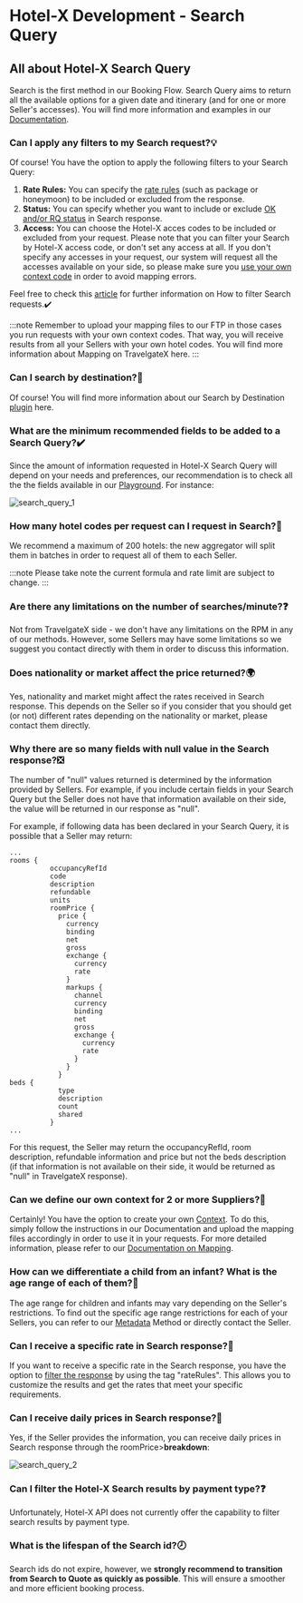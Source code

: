 ﻿---
sidebar_position: 1
---

# Hotel-X Development - Search Query

## All about Hotel-X Search Query


Search is the first method in our Booking Flow. Search Query aims to return all the available options for a given date and itinerary (and for one or more Seller's accesses). You will find more information and examples in our [Documentation](https://docs.travelgatex.com/connectiontypesbuyers/hotel-x/methods/bookingflow/search/).

### Can I apply any filters to my Search request?💡


 Of course! You have the option to apply the following filters to your Search Query:

1. **Rate Rules:** You can specify the [rate rules](https://knowledge.travelgate.com/filter-search) (such as package or honeymoon) to be included or excluded from the response.
1. **Status:** You can specify whether you want to include or exclude [OK and/or RQ status](https://knowledge.travelgate.com/filter-search) in Search response.
1. **Access:** You can choose the Hotel-X acces codes to be included or excluded from your request. Please note that you can filter your Search by Hotel-X access code, or don't set any access at all. If you don't specify any accesses in your request, our system will request all the accesses available on your side, so please make sure you [use your own context code](https://knowledge.travelgate.com/hotel-x-credentials) in order to avoid mapping errors.

Feel free to check this [article](https://knowledge.travelgate.com/filter-search) for further information on How to filter Search requests.✔️

:::note
Remember to upload your mapping files to our FTP in those cases you run requests with your own context codes. That way, you will receive results from all your Sellers with your own hotel codes. You will find more information about Mapping on TravelgateX here.
:::

### Can I search by destination?🔎
Of course! You will find more information about our Search by Destination [plugin](https://docs.travelgatex.com/connectiontypesbuyers/hotel-x/plugins/search_by_destination/) here.

### What are the minimum recommended fields to be added to a Search Query?✔️
Since the amount of information requested in Hotel-X Search Query will depend on your needs and preferences, our recommendation is to check all the the fields available in our [Playground](https://api.travelgatex.com/playground). For instance:

![search_query_1](https://storage.travelgate.com/kbase/search_query_1.jpg)

### How many hotel codes per request can I request in Search?🔢
We recommend a maximum of 200 hotels: the new aggregator will split them in batches in order to request all of them to each Seller.

:::note 
Please take note the current formula and rate limit are subject to change.
:::

### Are there any limitations on the number of searches/minute?❓
Not from TravelgateX side - we don't have any limitations on the RPM in any of our methods. However, some Sellers may have some limitations so we suggest you contact directly with them in order to discuss this information.

### Does nationality or market affect the price returned?🌍
Yes, nationality and market might affect the rates received in Search response. This depends on the Seller so if you consider that you should get (or not) different rates depending on the nationality or market, please contact them directly.

### Why there are so many fields with null value in the Search response?❎
The number of "null" values returned is determined by the information provided by Sellers. For example, if you include certain fields in your Search Query but the Seller does not have that information available on their side, the value will be returned in our response as "null".

For example, if following data has been declared in your Search Query, it is possible that a Seller may return:

```
... 
rooms {
          occupancyRefId
          code
          description
          refundable
          units
          roomPrice {
            price {
              currency
              binding
              net
              gross
              exchange {
                currency
                rate
              }
              markups {
                channel
                currency
                binding
                net
                gross
                exchange {
                  currency
                  rate
                }
              }
            }
beds {
            type
            description
            count
            shared
          }
...

```

For this request, the Seller may return the occupancyRefId, room description, refundable information and price but not the beds description (if that information is not available on their side, it would be returned as "null" in TravelgateX response).

### Can we define our own context for 2 or more Suppliers?🚀
Certainly! You have the option to create your own [Context](https://knowledge.travelgate.com/hotel-x-credentials). To do this, simply follow the instructions in our Documentation and upload the mapping files accordingly in order to use it in your requests. For more detailed information, please refer to our [Documentation on Mapping](https://docs.travelgatex.com/connectiontypesbuyers/hotel-x/plugins/mapping/).

### How can we differentiate a child from an infant? What is the age range of each of them?👶
The age range for children and infants may vary depending on the Seller's restrictions. To find out the specific age range restrictions for each of your Sellers, you can refer to our [Metadata](https://knowledge.travelgate.com/hotel-x-development-metadata) Method or directly contact the Seller.

 ### Can I receive a specific rate in Search response?🔎
 If you want to receive a specific rate in the Search response, you have the option to [filter the response](https://knowledge.travelgate.com/filter-search) by using the tag "rateRules". This allows you to customize the results and get the rates that meet your specific requirements.

### Can I receive daily prices in Search response?📅
Yes, if the Seller provides the information, you can receive daily prices in Search response through the roomPrice>**breakdown**:

![search_query_2](https://storage.travelgate.com/kbase/search_query_2.jpg)

### Can I filter the Hotel-X Search results by payment type?❓
Unfortunately, Hotel-X API does not currently offer the capability to filter search results by payment type. 

### What is the lifespan of the Search id?🕗
Search ids do not expire, however, we **strongly recommend to transition from Search to Quote as quickly as possible**. This will ensure a smoother and more efficient booking process.